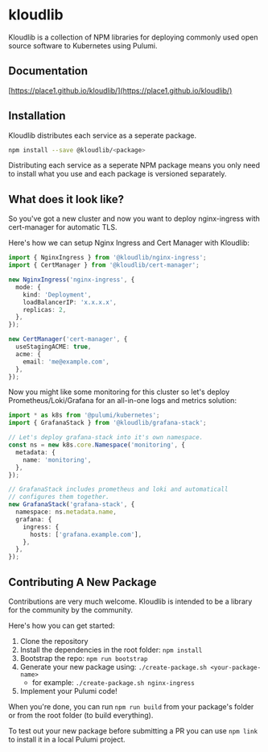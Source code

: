 # kloudlib

Kloudlib is a collection of NPM libraries for deploying commonly used
open source software to Kubernetes using Pulumi.

## Documentation

[https://place1.github.io/kloudlib/](https://place1.github.io/kloudlib/)

## Installation

Kloudlib distributes each service as a seperate package.

```bash
npm install --save @kloudlib/<package>
```

Distributing each service as a seperate NPM package means you only need to
install what you use and each package is versioned separately.

## What does it look like?

So you've got a new cluster and now you want to deploy nginx-ingress with
cert-manager for automatic TLS.

Here's how we can setup Nginx Ingress and Cert Manager with Kloudlib:

```typescript
import { NginxIngress } from '@kloudlib/nginx-ingress';
import { CertManager } from '@kloudlib/cert-manager';

new NginxIngress('nginx-ingress', {
  mode: {
    kind: 'Deployment',
    loadBalancerIP: 'x.x.x.x',
    replicas: 2,
  },
});

new CertManager('cert-manager', {
  useStagingACME: true,
  acme: {
    email: 'me@example.com',
  },
});
```

Now you might like some monitoring for this cluster so let's deploy Prometheus/Loki/Grafana
for an all-in-one logs and metrics solution:

```typescript
import * as k8s from '@pulumi/kubernetes';
import { GrafanaStack } from '@kloudlib/grafana-stack';

// Let's deploy grafana-stack into it's own namespace.
const ns = new k8s.core.Namespace('monitoring', {
  metadata: {
    name: 'monitoring',
  },
});

// GrafanaStack includes prometheus and loki and automaticall
// configures them together.
new GrafanaStack('grafana-stack', {
  namespace: ns.metadata.name,
  grafana: {
    ingress: {
      hosts: ['grafana.example.com'],
    },
  },
});
```

## Contributing A New Package

Contributions are very much welcome. Kloudlib is intended to be a
library for the community by the community.

Here's how you can get started:

1. Clone the repository
2. Install the dependencies in the root folder: `npm install`
3. Bootstrap the repo: `npm run bootstrap`
4. Generate your new package using: `./create-package.sh <your-package-name>`
    * for example: `./create-package.sh nginx-ingress`
5. Implement your Pulumi code!

When you're done, you can run `npm run build` from your package's folder
or from the root folder (to build everything).

To test out your new package before submitting a PR you can use `npm link`
to install it in a local Pulumi project.
